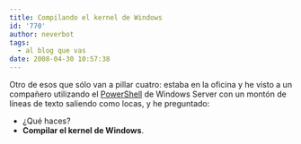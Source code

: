 ```yaml
---
title: Compilando el kernel de Windows
id: '770'
author: neverbot
tags:
  - al blog que vas
date: 2008-04-30 10:57:38
---
```


Otro de esos que sólo van a pillar cuatro: estaba en la oficina y he visto a un compañero utilizando el [PowerShell](http://www.microsoft.com/windowsserver2003/technologies/management/powershell/default.mspx) de Windows Server con un montón de líneas de texto saliendo como locas, y he preguntado:

*   ¿Qué haces?
*   **Compilar el kernel de Windows**.